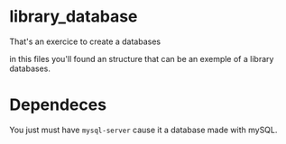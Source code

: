 # library_database
That's an exercice to create a databases

in this files you'll found an structure that can be an exemple of a library databases. 

# Dependeces

You just must have `mysql-server` cause it a database made with mySQL.
